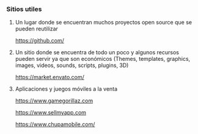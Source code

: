 ### Sitios utiles

1. Un lugar donde se encuentran muchos proyectos open source que se pueden reutilizar

      https://github.com/

2. Un sitio donde se encuentra de todo un poco y algunos recursos pueden servir ya que son económicos (Themes, templates, graphics, images, videos, sounds, scripts, plugins, 3D)

      https://market.envato.com/

3. Aplicaciones y juegos móviles a la venta

      https://www.gamegorillaz.com

      https://www.sellmyapp.com
      
      https://www.chupamobile.com/
